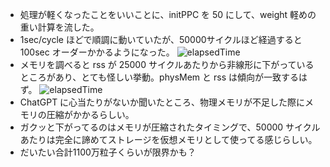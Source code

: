 - 処理が軽くなったことをいいことに、initPPC を 50 にして、weight 軽めの重い計算を流した。
- 1sec/cycle ほどで順調に動いていたが、50000サイクルほど経過すると 100sec オーダーかかるようになった。
![elapsedTime](https://github.com/tnaoki0630/gample/blob/master/resut/execLargeJob/elapsedTime.png)
- メモリを調べると rss が 25000 サイクルあたりから非線形に下がっているところがあり、とても怪しい挙動。physMem と rss は傾向が一致するはず。
![elapsedTime](https://github.com/tnaoki0630/gample/blob/master/resut/execLargeJob/elapsedTime.png)
- ChatGPT に心当たりがないか聞いたところ、物理メモリが不足した際にメモリの圧縮がかかるらしい。
- ガクッと下がってるのはメモリが圧縮されたタイミングで、50000 サイクルあたりは完全に諦めてストレージを仮想メモリとして使ってる感じらしい。
- だいたい合計1100万粒子くらいが限界かも？